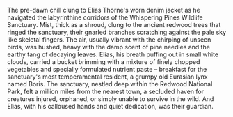 The pre-dawn chill clung to Elias Thorne's worn denim jacket as he navigated the labyrinthine corridors of the Whispering Pines Wildlife Sanctuary.  Mist, thick as a shroud, clung to the ancient redwood trees that ringed the sanctuary, their gnarled branches scratching against the pale sky like skeletal fingers.  The air, usually vibrant with the chirping of unseen birds, was hushed, heavy with the damp scent of pine needles and the earthy tang of decaying leaves. Elias, his breath puffing out in small white clouds, carried a bucket brimming with a mixture of finely chopped vegetables and specially formulated nutrient paste – breakfast for the sanctuary's most temperamental resident, a grumpy old Eurasian lynx named Boris.  The sanctuary, nestled deep within the Redwood National Park, felt a million miles from the nearest town, a secluded haven for creatures injured, orphaned, or simply unable to survive in the wild.  And Elias, with his calloused hands and quiet dedication, was their guardian.
